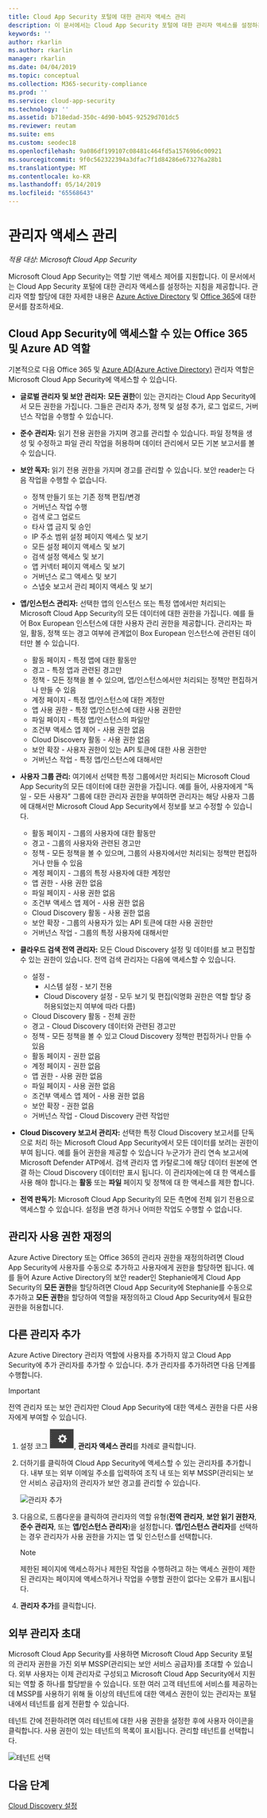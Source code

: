 ```yaml
---
title: Cloud App Security 포털에 대한 관리자 액세스 관리
description: 이 문서에서는 Cloud App Security 포털에 대한 관리자 액세스를 설정하는 지침을 제공합니다.
keywords: ''
author: rkarlin
ms.author: rkarlin
manager: rkarlin
ms.date: 04/04/2019
ms.topic: conceptual
ms.collection: M365-security-compliance
ms.prod: ''
ms.service: cloud-app-security
ms.technology: ''
ms.assetid: b718edad-350c-4d90-b045-92529d701dc5
ms.reviewer: reutam
ms.suite: ems
ms.custom: seodec18
ms.openlocfilehash: 9a086df199107c08481c464fd5a15769b6c00921
ms.sourcegitcommit: 9f0c562322394a3dfac7f1d84286e673276a28b1
ms.translationtype: MT
ms.contentlocale: ko-KR
ms.lasthandoff: 05/14/2019
ms.locfileid: "65568643"
---
```

# <a name="manage-admin-access"></a>관리자 액세스 관리

*적용 대상: Microsoft Cloud App Security*

Microsoft Cloud App Security는 역할 기반 액세스 제어를 지원합니다. 이 문서에서는 Cloud App Security 포털에 대한 관리자 액세스를 설정하는 지침을 제공합니다. 관리자 역할 할당에 대한 자세한 내용은 [Azure Active Directory](https://docs.microsoft.com/azure/active-directory/active-directory-assign-admin-roles) 및 [Office 365](https://docs.microsoft.com/office365/admin/add-users/assign-admin-roles)에 대한 문서를 참조하세요.

## <a name="office-365-and-azure-ad-roles-with-access-to-cloud-app-security"></a>Cloud App Security에 액세스할 수 있는 Office 365 및 Azure AD 역할

기본적으로 다음 Office 365 및 [Azure AD(Azure Active Directory)](https://docs.microsoft.com/azure/active-directory/users-groups-roles/directory-assign-admin-roles) 관리자 역할은 Microsoft Cloud App Security에 액세스할 수 있습니다.

- **글로벌 관리자 및 보안 관리자:** **모든 권한**이 있는 관지라는 Cloud App Security에서 모든 권한을 가집니다. 그들은 관리자 추가, 정책 및 설정 추가, 로그 업로드, 거버넌스 작업을 수행할 수 있습니다.

- **준수 관리자:** 읽기 전용 권한을 가지며 경고를 관리할 수 있습니다. 파일 정책을 생성 및 수정하고 파일 관리 작업을 허용하며 데이터 관리에서 모든 기본 보고서를 볼 수 있습니다. 

- **보안 독자:** 읽기 전용 권한을 가지며 경고를 관리할 수 있습니다. 보안 reader는 다음 작업을 수행할 수 없습니다.

  - 정책 만들기 또는 기존 정책 편집/변경 
  - 거버넌스 작업 수행 
  - 검색 로그 업로드
  - 타사 앱 금지 및 승인
  - IP 주소 범위 설정 페이지 액세스 및 보기
  - 모든 설정 페이지 액세스 및 보기 
  - 검색 설정 액세스 및 보기 
  - 앱 커넥터 페이지 액세스 및 보기
  - 거버넌스 로그 액세스 및 보기 
  - 스냅숏 보고서 관리 페이지 액세스 및 보기 

- **앱/인스턴스 관리자:** 선택한 앱의 인스턴스 또는 특정 앱에서만 처리되는 Microsoft Cloud App Security의 모든 데이터에 대한 권한을 가집니다. 예를 들어 Box European 인스턴스에 대한 사용자 관리 권한을 제공합니다. 관리자는 파일, 활동, 정책 또는 경고 여부에 관계없이 Box European 인스턴스에 관련된 데이터만 볼 수 있습니다.

  - 활동 페이지 - 특정 앱에 대한 활동만
  - 경고 - 특정 앱과 관련된 경고만
  - 정책 - 모든 정책을 볼 수 있으며, 앱/인스턴스에서만 처리되는 정책만 편집하거나 만들 수 있음
  - 계정 페이지 - 특정 앱/인스턴스에 대한 계정만
  - 앱 사용 권한 - 특정 앱/인스턴스에 대한 사용 권한만
  - 파일 페이지 - 특정 앱/인스턴스의 파일만
  - 조건부 액세스 앱 제어 - 사용 권한 없음
  - Cloud Discovery 활동 - 사용 권한 없음
  - 보안 확장 - 사용자 권한이 있는 API 토큰에 대한 사용 권한만
  - 거버넌스 작업 - 특정 앱/인스턴스에 대해서만 

- **사용자 그룹 관리:** 여기에서 선택한 특정 그룹에서만 처리되는 Microsoft Cloud App Security의 모든 데이터에 대한 권한을 가집니다. 예를 들어, 사용자에게 “독일 - 모든 사용자” 그룹에 대한 관리자 권한을 부여하면 관리자는 해당 사용자 그룹에 대해서만 Microsoft Cloud App Security에서 정보를 보고 수정할 수 있습니다.

  - 활동 페이지 - 그룹의 사용자에 대한 활동만
  - 경고 - 그룹의 사용자와 관련된 경고만
  - 정책 - 모든 정책을 볼 수 있으며, 그룹의 사용자에서만 처리되는 정책만 편집하거나 만들 수 있음
  - 계정 페이지 - 그룹의 특정 사용자에 대한 계정만
  - 앱 권한 - 사용 권한 없음
  - 파일 페이지 - 사용 권한 없음
  - 조건부 액세스 앱 제어 - 사용 권한 없음
  - Cloud Discovery 활동 - 사용 권한 없음
  - 보안 확장 - 그룹의 사용자가 있는 API 토큰에 대한 사용 권한만
  - 거버넌스 작업 - 그룹의 특정 사용자에 대해서만

- **클라우드 검색 전역 관리자:**  모든 Cloud Discovery 설정 및 데이터를 보고 편집할 수 있는 권한이 있습니다. 전역 검색 관리자는 다음에 액세스할 수 있습니다.

  - 설정 - 
     -  시스템 설정 - 보기 전용
     - Cloud Discovery 설정 - 모두 보기 및 편집(익명화 권한은 역할 할당 중 허용되었는지 여부에 따라 다름)
  - Cloud Discovery 활동 - 전체 권한
  - 경고 - Cloud Discovery 데이터와 관련된 경고만
  - 정책 - 모든 정책을 볼 수 있고 Cloud Discovery 정책만 편집하거나 만들 수 있음
  - 활동 페이지 - 권한 없음
  - 계정 페이지 - 권한 없음
  - 앱 권한 - 사용 권한 없음
  - 파일 페이지 - 사용 권한 없음
  - 조건부 액세스 앱 제어 - 사용 권한 없음
  - 보안 확장 - 권한 없음
  - 거버넌스 작업 - Cloud Discovery 관련 작업만

- **Cloud Discovery 보고서 관리자:** 선택한 특정 Cloud Discovery 보고서를 단독으로 처리 하는 Microsoft Cloud App Security에서 모든 데이터를 보려는 권한이 부여 됩니다. 예를 들어 권한을 제공할 수 있습니다 누군가가 관리 연속 보고서에 Microsoft Defender ATP에서. 검색 관리자 앱 카탈로그에 해당 데이터 원본에 연결 하는 Cloud Discovery 데이터만 표시 됩니다.
이 관리자에는에 대 한 액세스를 사용 해야 합니다.는 **활동** 또는 **파일** 페이지 및 정책에 대 한 액세스를 제한 합니다.

- **전역 판독기:** Microsoft Cloud App Security의 모든 측면에 전체 읽기 전용으로 액세스할 수 있습니다. 설정을 변경 하거나 어떠한 작업도 수행할 수 없습니다.
 
## <a name="override-admin-permissions"></a>관리자 사용 권한 재정의

Azure Active Directory 또는 Office 365의 관리자 권한을 재정의하려면 Cloud App Security에 사용자를 수동으로 추가하고 사용자에게 권한을 할당하면 됩니다.
예를 들어 Azure Active Directory의 보안 reader인 Stephanie에게 Cloud App Security의 **모든 권한**을 할당하려면 Cloud App Security에 Stephanie를 수동으로 추가하고 **모든 권한**을 할당하여 역할을 재정의하고 Cloud App Security에서 필요한 권한을 허용합니다. 

## <a name="add-additional-admins"></a>다른 관리자 추가

Azure Active Directory 관리자 역할에 사용자를 추가하지 않고 Cloud App Security에 추가 관리자를 추가할 수 있습니다. 추가 관리자를 추가하려면 다음 단계를 수행합니다.

   >[!IMPORTANT]
   > 전역 관리자 또는 보안 관리자만 Cloud App Security에 대한 액세스 권한을 다른 사용자에게 부여할 수 있습니다.


1. 설정 코그 ![설정 아이콘](./media/settings-icon.png "설정 아이콘"), **관리자 액세스 관리**를 차례로 클릭합니다. 

2. 더하기를 클릭하여 Cloud App Security에 액세스할 수 있는 관리자를 추가합니다. 내부 또는 외부 이메일 주소를 입력하여 조직 내 또는 외부 MSSP(관리되는 보안 서비스 공급자)의 관리자가 보안 경고를 관리할 수 있습니다.
  
   ![관리자 추가](./media/add-admin.png)

3. 다음으로, 드롭다운을 클릭하여 관리자의 역할 유형(**전역 관리자**, **보안 읽기 권한자**, **준수 관리자**, 또는 **앱/인스턴스 관리자**)을 설정합니다. **앱/인스턴스 관리자**를 선택하는 경우 관리자가 사용 권한을 가지는 앱 및 인스턴스를 선택합니다.

     >[!NOTE]
      >제한된 페이지에 액세스하거나 제한된 작업을 수행하려고 하는 액세스 권한이 제한된 관리자는 페이지에 액세스하거나 작업을 수행할 권한이 없다는 오류가 표시됩니다.

4. **관리자 추가**를 클릭합니다.  

## <a name="invite-external-admins"></a>외부 관리자 초대

Microsoft Cloud App Security를 사용하면 Microsoft Cloud App Security 포털의 관리자 권한을 가진 외부 MSSP(관리되는 보안 서비스 공급자)를 초대할 수 있습니다. 외부 사용자는 이제 관리자로 구성되고 Microsoft Cloud App Security에서 지원되는 역할 중 하나를 할당받을 수 있습니다. 또한 여러 고객 테넌트에 서비스를 제공하는 데 MSSP를 사용하기 위해 둘 이상의 테넌트에 대한 액세스 권한이 있는 관리자는 포털 내에서 테넌트를 쉽게 전환할 수 있습니다. 

테넌트 간에 전환하려면 여러 테넌트에 대한 사용 권한을 설정한 후에 사용자 아이콘을 클릭합니다. 사용 권한이 있는 테넌트의 목록이 표시됩니다. 관리할 테넌트를 선택합니다.

![테넌트 선택](./media/choose-tenant.png "테넌트 선택")

## <a name="next-steps"></a>다음 단계  
[Cloud Discovery 설정](set-up-cloud-discovery.md)   
  
  
  
